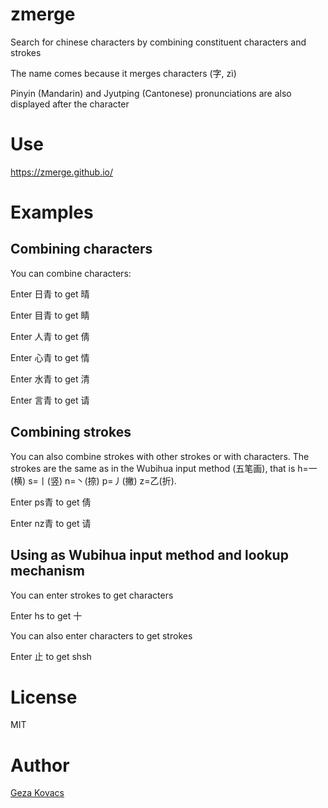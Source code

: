 # zmerge

Search for chinese characters by combining constituent characters and strokes

The name comes because it merges characters (字, zì)

Pinyin (Mandarin) and Jyutping (Cantonese) pronunciations are also displayed after the character

# Use

https://zmerge.github.io/

# Examples

## Combining characters

You can combine characters:

Enter 日青 to get 晴

Enter 目青 to get 睛

Enter 人青 to get 倩

Enter 心青 to get 情

Enter 水青 to get 清

Enter 言青 to get 请

## Combining strokes

You can also combine strokes with other strokes or with characters. The strokes are the same as in the Wubihua input method (五笔画), that is h=一(横) s=丨(竖) n=丶(捺) p=丿(撇) z=乙(折).

Enter ps青 to get 倩

Enter nz青 to get 请

## Using as Wubihua input method and lookup mechanism

You can enter strokes to get characters

Enter hs to get 十

You can also enter characters to get strokes

Enter 止 to get shsh

# License

MIT

# Author

[Geza Kovacs](https://github.com/gkovacs)
